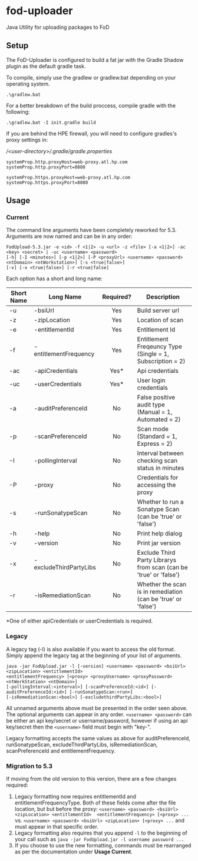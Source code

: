 # fod-uploader
Java Utility for uploading packages to FoD

## Setup

The FoD-Uploader is configured to build a fat jar with the Gradle Shadow plugin as the default gradle task.

To compile, simply use the gradlew or gradlew.bat depending on your operating system.

```
.\gradlew.bat
```

For a better breakdown of the build proccess, compile gradle with the following:

```
.\gradlew.bat -I init.gradle build
```

If you are behind the HPE firewall, you will need to configure gradles's proxy settings in:

*/\<user-directory>/.gradle/gradle.properties*

```
systemProp.http.proxyHost=web-proxy.atl.hp.com
systemProp.http.proxyPort=8080

systemProp.https.proxyHost=web-proxy.atl.hp.com
systemProp.https.proxyPort=8080

```


## Usage

### Current
The command line arguments have been completely reworked for 5.3. Arguments are now named and can be in any order: 

```
FodUpload-5.3.jar -e <id> -f <1|2> -u <url> -z <file> [-a <1|2>] -ac <key> <secret> | -uc <username> <password>
[-h] [-I <minutes>] [-p <1|2>] [-P <proxyUrl> <username> <password> <ntDomain> <ntWorkstation>] [-s <true|false>]
[-v] [-x <true|false>] [-r <true|false]
```
Each option has a short and long name:

Short Name | Long Name              | Required? | Description                                                      
---------- | ---------------------- |:---------:| --------------------------------------------------------
 -u        | -bsiUrl                | Yes       | Build server url                                                 
 -z        | -zipLocation           | Yes       | Location of scan 
 -e        | -entitlementId         | Yes       | Entitlement Id
 -f        | -entitlementFrequency  | Yes       | Entitlement Freqeuncy Type (Single = 1, Subscription = 2)
 -ac       | -apiCredentials        | Yes*      | Api credentials                                                  
 -uc       | -userCredentials       | Yes*      | User login credentials                                           
 -a        | -auditPreferenceId     | No        | False positive audit type (Manual = 1, Automated = 2)            
 -p        | -scanPreferenceId      | No        | Scan mode (Standard = 1, Express = 2)                            
 -I        | -pollingInterval       | No        | Interval between checking scan status in minutes                 
 -P        | -proxy                 | No        | Credentials for accessing the proxy                   
 -s        | -runSonatypeScan       | No        | Whether to run a Sonatype Scan (can be 'true' or 'false')        
 -h        | -help                  | No        | Print help dialog                                                
 -v        | -version               | No        | Print jar version   
 -x        | -excludeThirdPartyLibs | No        | Exclude Third Party Librarys from scan (can be 'true' or 'false')
 -r        | -isRemediationScan     | No        | Whether the scan is in remediation (can be 'true' or 'false')

*One of either apiCredentials or userCredentials is required.

### Legacy
A legacy tag (-l) is also available if you want to access the old format. Simply append the legacy tag at the beginning of your list of arguments.

```
java -jar FodUpload.jar -l [-version] <username> <password> <bsiUrl> <zipLocation> <entitlementId> 
<entitlementFrequency> [<proxy> <proxyUsername> <proxyPassword> <ntWorkStation> <ntDomain>] 
[-pollingInterval:<interval>] [-scanPreferenceId:<id>] [-auditPreferenceId:<id>] [-runSonatypeScan:<run>] 
[-isRemediationScan:<bool>] [-excludethirdPartyLibs:<bool>]
```
All unnamed arguments above must be presented in the order seen above. The optional arguments can appear in any order. `<username> <password>` can be either an api key/secret or username/password, however if using an api key/secret then the `<username>` field must begin with "key-".

Legacy formatting accepts the same values as above for auditPreferenceId, runSonatypeScan, excludeThirdPartyLibs, isRemediationScan, scanPreferenceId and entitlementFrequency.

### Migration to 5.3
If moving from the old version to this version, there are a few changes required:

1. Legacy formatting now requires entitlementId and entitlementFrequencyType. Both of these fields come after the file location, but but before the proxy: `<username> <password> <bsiUrl> <zipLocation> <entitlementId> 
<entitlementFrequency> [<proxy> ...` vs. `<username> <password> <bsiUrl> <zipLocation> [<proxy> ...` and must appear in that specific order.
2. Legacy formatting also requires that you append `-l` to the beginning of your call such as `java -jar FodUpload.jar -l username password ...`
3. If you choose to use the new formatting, commands must be rearranged as per the documentation under **Usage Current**.

